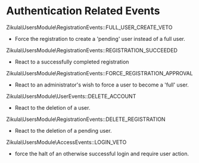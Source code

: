 Authentication Related Events
=============================

Zikula\UsersModule\RegistrationEvents::FULL_USER_CREATE_VETO

 - Force the registration to create a 'pending' user instead of a full user.

Zikula\UsersModule\RegistrationEvents::REGISTRATION_SUCCEEDED

 - React to a successfully completed registration

Zikula\UsersModule\RegistrationEvents::FORCE_REGISTRATION_APPROVAL

 - React to an administrator's wish to force a user to become a 'full' user.

Zikula\UsersModule\UserEvents::DELETE_ACCOUNT

 - React to the deletion of a user.

Zikula\UsersModule\RegistrationEvents::DELETE_REGISTRATION

 - React to the deletion of a pending user.

Zikula\UsersModule\AccessEvents::LOGIN_VETO

 - force the halt of an otherwise successful login and require user action.
